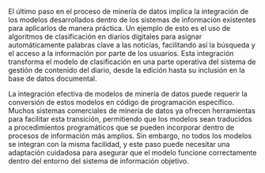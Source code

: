 El último paso en el proceso de minería de datos implica la integración de los modelos desarrollados dentro de los sistemas de información existentes para aplicarlos de manera práctica. Un ejemplo de esto es el uso de algoritmos de clasificación en diarios digitales para asignar automáticamente palabras clave a las noticias, facilitando así la búsqueda y el acceso a la información por parte de los usuarios. Esta integración transforma el modelo de clasificación en una parte operativa del sistema de gestión de contenido del diario, desde la edición hasta su inclusión en la base de datos documental.

La integración efectiva de modelos de minería de datos puede requerir la conversión de estos modelos en código de programación específico. Muchos sistemas comerciales de minería de datos ya ofrecen herramientas para facilitar esta transición, permitiendo que los modelos sean traducidos a procedimientos programáticos que se pueden incorporar dentro de procesos de información más amplios. Sin embargo, no todos los modelos se integran con la misma facilidad, y este paso puede necesitar una adaptación cuidadosa para asegurar que el modelo funcione correctamente dentro del entorno del sistema de información objetivo.
